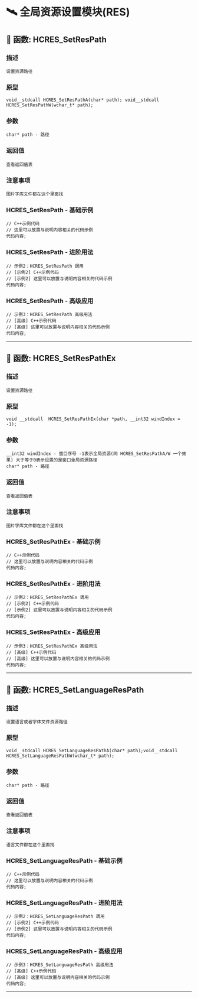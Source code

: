 # 🛰️ 全局资源设置模块(RES)
## 📌 函数: HCRES_SetResPath
### 描述
```
设置资源路径
```
### 原型
```
void__stdcall HCRES_SetResPathA(char* path); void__stdcall HCRES_SetResPathW(wchar_t* path);
```
### 参数
```
char* path - 路径
```
### 返回值
```
查看返回值表
```
### 注意事项
```
图片字库文件都在这个里面找
```
### HCRES_SetResPath - 基础示例
```
// C++示例代码
// 这里可以放置与说明内容相关的代码示例
代码内容;
```
### HCRES_SetResPath - 进阶用法
```
// 示例2：HCRES_SetResPath 调用
// [示例2] C++示例代码
// [示例2] 这里可以放置与说明内容相关的代码示例
代码内容;
```
### HCRES_SetResPath - 高级应用
```
// 示例3：HCRES_SetResPath 高级用法
// [高级] C++示例代码
// [高级] 这里可以放置与说明内容相关的代码示例
代码内容;
```

---
## 📌 函数: HCRES_SetResPathEx
### 描述
```
设置资源路径
```
### 原型
```
void __stdcall  HCRES_SetResPathEx(char *path, __int32 windIndex = -1); 
```
### 参数
```
__int32 windIndex - 窗口序号 -1表示全局资源(同 HCRES_SetResPathA/W 一个效果) 大于等于0表示设置的是窗口全局资源路径
char* path - 路径
```
### 返回值
```
查看返回值表
```
### 注意事项
```
图片字库文件都在这个里面找
```
### HCRES_SetResPathEx - 基础示例
```
// C++示例代码
// 这里可以放置与说明内容相关的代码示例
代码内容;
```
### HCRES_SetResPathEx - 进阶用法
```
// 示例2：HCRES_SetResPathEx 调用
// [示例2] C++示例代码
// [示例2] 这里可以放置与说明内容相关的代码示例
代码内容;
```
### HCRES_SetResPathEx - 高级应用
```
// 示例3：HCRES_SetResPathEx 高级用法
// [高级] C++示例代码
// [高级] 这里可以放置与说明内容相关的代码示例
代码内容;
```

---
## 📌 函数: HCRES_SetLanguageResPath
### 描述
```
设置语言或者字体文件资源路径
```
### 原型
```
void__stdcall HCRES_SetLanguageResPathA(char* path);void__stdcall HCRES_SetLanguageResPathW(wchar_t* path);
```
### 参数
```
char* path - 路径
```
### 返回值
```
查看返回值表
```
### 注意事项
```
语言文件都在这个里面找
```
### HCRES_SetLanguageResPath - 基础示例
```
// C++示例代码
// 这里可以放置与说明内容相关的代码示例
代码内容;
```
### HCRES_SetLanguageResPath - 进阶用法
```
// 示例2：HCRES_SetLanguageResPath 调用
// [示例2] C++示例代码
// [示例2] 这里可以放置与说明内容相关的代码示例
代码内容;
```
### HCRES_SetLanguageResPath - 高级应用
```
// 示例3：HCRES_SetLanguageResPath 高级用法
// [高级] C++示例代码
// [高级] 这里可以放置与说明内容相关的代码示例
代码内容;
```

---
